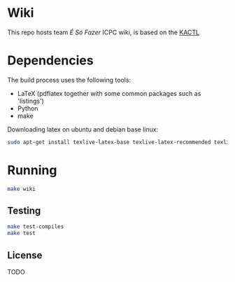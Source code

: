 # Wiki

This repo hosts team *É Só Fazer* ICPC wiki, is based on the [KACTL](https://github.com/kth-competitive-programming/kactl)

# Dependencies
The build process uses the following tools:  
- LaTeX (pdflatex together with some common packages such as 'listings')
- Python	
- make

Downloading latex on ubuntu and debian base linux:
```sh
sudo apt-get install texlive-latex-base texlive-latex-recommended texlive-latex-extra
```

# Running

```sh
make wiki
```

## Testing

```sh
make test-compiles
make test
```

## License
TODO
